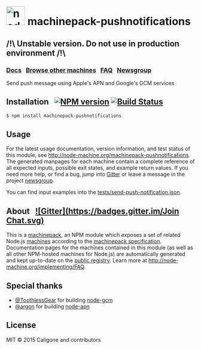 <h1>
  <a href="http://node-machine.org" title="Node-Machine public registry"><img alt="node-machine logo" title="Node-Machine Project" src="http://node-machine.org/images/machine-anthropomorph-for-white-bg.png" width="50" /></a>
  machinepack-pushnotifications
</h1>

## /!\ Unstable version. Do not use in production environment /!\

### [Docs](http://node-machine.org/machinepack-pushnotifications) &nbsp; [Browse other machines](http://node-machine.org/machinepacks) &nbsp;  [FAQ](http://node-machine.org/implementing/FAQ)  &nbsp;  [Newsgroup](https://groups.google.com/forum/?hl=en#!forum/node-machine)

Send push message using Apple's APN and Google's GCM services


## Installation &nbsp; [![NPM version](https://badge.fury.io/js/machinepack-pushnotifications.svg)](http://badge.fury.io/js/machinepack-pushnotifications) [![Build Status](https://travis-ci.org/Caligone/machinepack-pushnotifications.png?branch=master)](https://travis-ci.org/Caligone/machinepack-pushnotifications)

```sh
$ npm install machinepack-pushnotifications
```

## Usage

For the latest usage documentation, version information, and test status of this module, see <a href="http://node-machine.org/machinepack-pushnotifications" title="Send push message using Apple's APN and Google's GCM services (for node.js)">http://node-machine.org/machinepack-pushnotifications</a>.  The generated manpages for each machine contain a complete reference of all expected inputs, possible exit states, and example return values.  If you need more help, or find a bug, jump into [Gitter](https://gitter.im/node-machine/general) or leave a message in the project [newsgroup](https://groups.google.com/forum/?hl=en#!forum/node-machine).

You can find input examples into the [tests/send-push-notification.json](https://github.com/Caligone/machinepack-pushnotifications/blob/master/tests/send-push-notification.json).

## About  &nbsp; [![Gitter](https://badges.gitter.im/Join Chat.svg)](https://gitter.im/node-machine/general?utm_source=badge&utm_medium=badge&utm_campaign=pr-badge&utm_content=badge)

This is a [machinepack](http://node-machine.org/machinepacks), an NPM module which exposes a set of related Node.js [machines](http://node-machine.org/spec/machine) according to the [machinepack specification](http://node-machine.org/spec/machinepack).
Documentation pages for the machines contained in this module (as well as all other NPM-hosted machines for Node.js) are automatically generated and kept up-to-date on the <a href="http://node-machine.org" title="Public machine registry for Node.js">public registry</a>.
Learn more at <a href="http://node-machine.org/implementing/FAQ" title="Machine Project FAQ (for implementors)">http://node-machine.org/implementing/FAQ</a>.

## Special thanks

* [@ToothlessGear](https://github.com/ToothlessGear) for building [node-gcm](https://github.com/ToothlessGear/node-gcm)
* [@argon](https://github.com/argon) for building [node-apn](https://github.com/argon/node-apn)

## License

MIT &copy; 2015 Caligone and contributors

